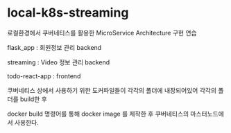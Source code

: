 # local-k8s-streaming

로컬환경에서 쿠버네티스를 활용한 MicroService Architecture 구현 연습


flask_app : 회원정보 관리 backend

streaming : Video 정보 관리 backend 

todo-react-app :  frontend


쿠버네티스 상에서 사용하기 위한 도커파일들이 각각의 폴더에 내장되어있어 각각의 폴더를 build한 후 

docker build 명령어를 통해 docker image 를 제작한 후 쿠버네티스의 마스터노드에서 사용한다.
